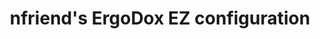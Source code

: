 ---
layout: layouts/keymapdb_entry.njk
OS: ['Windows', 'MacOS']
keymap_author: nfriend
firmware: QMK
hasHomeRowMods: False
hasLetterOnThumb: False
hasVerticalCombos: False
thumb: https://i.imgur.com/CMMmdBc.png
imageDate: idk
keyCount: 76
keyboard: ErgoDox EZ
languages: ['English']
layerCount: 12
title: "nfriend's ErgoDox EZ configuration"
split: False
stagger: columnar
summary: 
keymap_url: https://github.com/nfriend/qmk_firmware/tree/master/keyboards/ergodox_ez/keymaps/nfriend
writeup: https://github.com/nfriend/qmk_firmware/tree/master/keyboards/ergodox_ez/keymaps/nfriend/readme.md
---